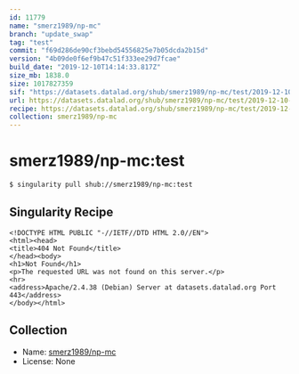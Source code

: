 ```yaml
---
id: 11779
name: "smerz1989/np-mc"
branch: "update_swap"
tag: "test"
commit: "f69d286de90cf3bebd54556825e7b05dcda2b15d"
version: "4b09de0f6ef9b47c51f333ee29d7fcae"
build_date: "2019-12-10T14:14:33.817Z"
size_mb: 1838.0
size: 1017827359
sif: "https://datasets.datalad.org/shub/smerz1989/np-mc/test/2019-12-10-f69d286d-4b09de0f/4b09de0f6ef9b47c51f333ee29d7fcae.sif"
url: https://datasets.datalad.org/shub/smerz1989/np-mc/test/2019-12-10-f69d286d-4b09de0f/
recipe: https://datasets.datalad.org/shub/smerz1989/np-mc/test/2019-12-10-f69d286d-4b09de0f/Singularity
collection: smerz1989/np-mc
---
```


# smerz1989/np-mc:test

```bash
$ singularity pull shub://smerz1989/np-mc:test
```

## Singularity Recipe

```singularity
<!DOCTYPE HTML PUBLIC "-//IETF//DTD HTML 2.0//EN">
<html><head>
<title>404 Not Found</title>
</head><body>
<h1>Not Found</h1>
<p>The requested URL was not found on this server.</p>
<hr>
<address>Apache/2.4.38 (Debian) Server at datasets.datalad.org Port 443</address>
</body></html>
```

## Collection

 - Name: [smerz1989/np-mc](https://github.com/smerz1989/np-mc)
 - License: None

